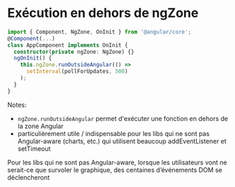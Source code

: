 <!-- .slide: class="with-code max-height" -->

# Exécution en dehors de ngZone

```typescript
import { Component, NgZone, OnInit } from '@angular/core';
@Component(...)
class AppComponent implements OnInit {
  constructor(private ngZone: NgZone) {}
  ngOnInit() {
    this.ngZone.runOutsideAngular(() =>
      setInterval(pollForUpdates, 500)
    );
  }
}
```

<!-- .element: class="big-code block" -->

Notes:
- `ngZone.runOutsideAngular` permet d'exécuter une fonction en dehors de la zone Angular
- particulièrement utile / indispensable pour les libs qui ne sont pas Angular-aware (charts, etc.) qui utilisent beaucoup addEventListener et setTimeout

Pour les libs qui ne sont pas Angular-aware, lorsque les utilisateurs vont ne serait-ce que survoler le graphique, des centaines d’événements DOM se déclencheront
